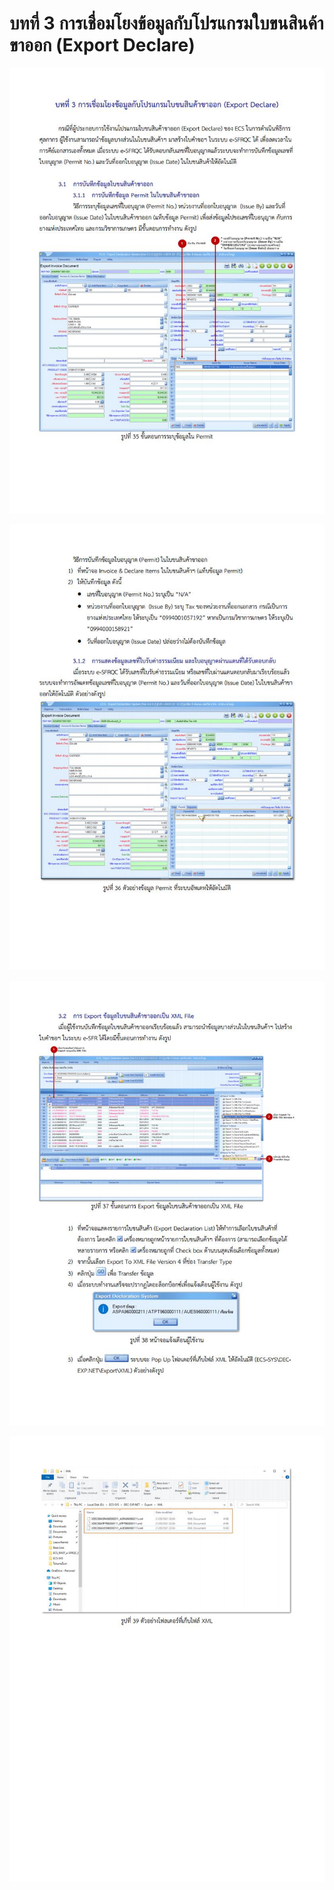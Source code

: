 บทที่ 3 การเชื่อมโยงข้อมูลกับโปรแกรมใบขนสินค้าขาออก (Export Declare)
===

![](./img/docsjpg_Page34.jpg)

![](./img/docsjpg_Page35.jpg)

![](./img/docsjpg_Page36.jpg)

![](./img/docsjpg_Page37.jpg)



